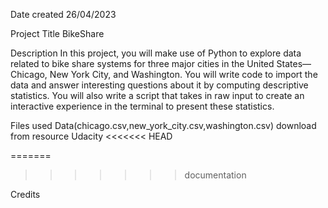 Date created
26/04/2023

Project Title
BikeShare 

Description
In this project, you will make use of Python to explore data related to bike share systems for three major cities in the United States—Chicago, New York City, and Washington. You will write code to import the data and answer interesting questions about it by computing descriptive statistics. You will also write a script that takes in raw input to create an interactive experience in the terminal to present these statistics.

Files used
Data(chicago.csv,new_york_city.csv,washington.csv) download from resource Udacity
<<<<<<< HEAD

=======
>>>>>>> documentation

Credits
